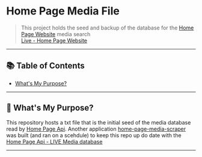 # Home Page Media File

> This project holds the seed and backup of the database for the [Home Page Website](https://home-page.ryan-brock.com/) media search <br/>
> [Live - Home Page Website](https://home-page.ryan-brock.com/)

---

## 📚 Table of Contents

- [What's My Purpose?](#-whats-my-purpose)

---

## 🧠 What's My Purpose?

This repository hosts a txt file that is the initial seed of the media database read by [Home Page Api](https://github.com/rbrock44/home-page-api). 
Another application [home-page-media-scraper](https://github.com/rbrock44/home-page-media-scraper) was built (and ran on a scehdule) to keep this repo up do date with the [Home Page Api - LIVE Media database](https://home-page-api.ryan-brock.com/home-media-search?criteria=)

---
